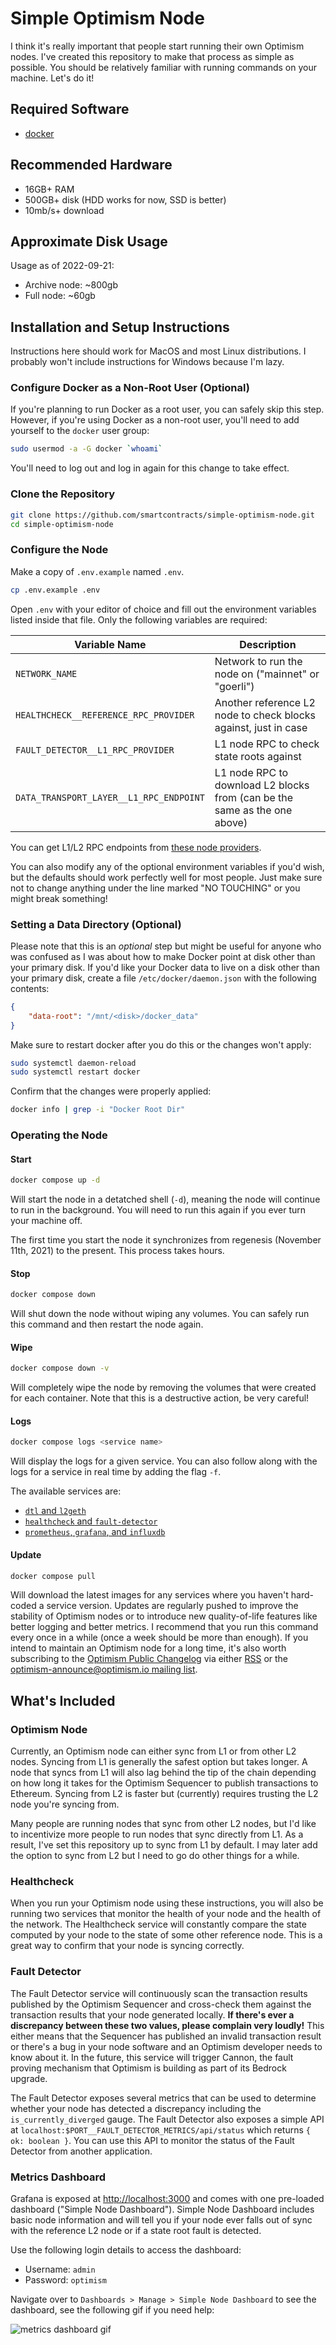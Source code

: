 # Simple Optimism Node

I think it's really important that people start running their own Optimism nodes.
I've created this repository to make that process as simple as possible.
You should be relatively familiar with running commands on your machine.
Let's do it!

## Required Software

- [docker](https://docs.docker.com/engine/install/)

## Recommended Hardware

- 16GB+ RAM
- 500GB+ disk (HDD works for now, SSD is better)
- 10mb/s+ download

## Approximate Disk Usage

Usage as of 2022-09-21:

- Archive node: ~800gb
- Full node: ~60gb

## Installation and Setup Instructions

Instructions here should work for MacOS and most Linux distributions.
I probably won't include instructions for Windows because I'm lazy.

### Configure Docker as a Non-Root User (Optional)

If you're planning to run Docker as a root user, you can safely skip this step.
However, if you're using Docker as a non-root user, you'll need to add yourself to the `docker` user group:

```sh
sudo usermod -a -G docker `whoami`
```

You'll need to log out and log in again for this change to take effect.

### Clone the Repository

```sh
git clone https://github.com/smartcontracts/simple-optimism-node.git
cd simple-optimism-node
```

### Configure the Node

Make a copy of `.env.example` named `.env`.

```sh
cp .env.example .env
```

Open `.env` with your editor of choice and fill out the environment variables listed inside that file.
Only the following variables are required:

| Variable Name                           | Description                                                               |
|-----------------------------------------|---------------------------------------------------------------------------|
| `NETWORK_NAME`                          | Network to run the node on ("mainnet" or "goerli")                         |
| `HEALTHCHECK__REFERENCE_RPC_PROVIDER`   | Another reference L2 node to check blocks against, just in case           |
| `FAULT_DETECTOR__L1_RPC_PROVIDER`       | L1 node RPC to check state roots against                                  |
| `DATA_TRANSPORT_LAYER__L1_RPC_ENDPOINT` | L1 node RPC to download L2 blocks from (can be the same as the one above) |

You can get L1/L2 RPC endpoints from [these node providers](https://community.optimism.io/docs/useful-tools/providers/).

You can also modify any of the optional environment variables if you'd wish, but the defaults should work perfectly well for most people.
Just make sure not to change anything under the line marked "NO TOUCHING" or you might break something!

### Setting a Data Directory (Optional)

Please note that this is an *optional* step but might be useful for anyone who was confused as I was about how to make Docker point at disk other than your primary disk.
If you'd like your Docker data to live on a disk other than your primary disk, create a file `/etc/docker/daemon.json` with the following contents:

```json
{
    "data-root": "/mnt/<disk>/docker_data"
}
```

Make sure to restart docker after you do this or the changes won't apply:

```sh
sudo systemctl daemon-reload
sudo systemctl restart docker
```

Confirm that the changes were properly applied:

```sh
docker info | grep -i "Docker Root Dir"
```

### Operating the Node

#### Start

```sh
docker compose up -d
```

Will start the node in a detatched shell (`-d`), meaning the node will continue to run in the background.
You will need to run this again if you ever turn your machine off.

The first time you start the node it synchronizes from regenesis (November 11th, 2021) to the present.
This process takes hours.

#### Stop

```sh
docker compose down
```

Will shut down the node without wiping any volumes.
You can safely run this command and then restart the node again.

#### Wipe

```sh
docker compose down -v
```

Will completely wipe the node by removing the volumes that were created for each container.
Note that this is a destructive action, be very careful!

#### Logs

```sh
docker compose logs <service name>
```

Will display the logs for a given service.
You can also follow along with the logs for a service in real time by adding the flag `-f`.

The available services are:
- [`dtl` and `l2geth`](#optimism-node)
- [`healthcheck` and `fault-detector`](#healthcheck--fault-detector)
- [`prometheus`, `grafana`, and `influxdb`](#metrics-dashboard)


#### Update

```sh
docker compose pull
```

Will download the latest images for any services where you haven't hard-coded a service version.
Updates are regularly pushed to improve the stability of Optimism nodes or to introduce new quality-of-life features like better logging and better metrics.
I recommend that you run this command every once in a while (once a week should be more than enough).
If you intend to maintain an Optimism node for a long time, it's also worth subscribing to the [Optimism Public Changelog](https://changelog.optimism.io/) via either [RSS](https://changelog.optimism.io/feed.xml) or the [optimism-announce@optimism.io mailing list](https://groups.google.com/a/optimism.io/g/optimism-announce).

## What's Included

### Optimism Node

Currently, an Optimism node can either sync from L1 or from other L2 nodes.
Syncing from L1 is generally the safest option but takes longer.
A node that syncs from L1 will also lag behind the tip of the chain depending on how long it takes for the Optimism Sequencer to publish transactions to Ethereum.
Syncing from L2 is faster but (currently) requires trusting the L2 node you're syncing from.

Many people are running nodes that sync from other L2 nodes, but I'd like to incentivize more people to run nodes that sync directly from L1.
As a result, I've set this repository up to sync from L1 by default.
I may later add the option to sync from L2 but I need to go do other things for a while.

### Healthcheck

When you run your Optimism node using these instructions, you will also be running two services that monitor the health of your node and the health of the network.
The Healthcheck service will constantly compare the state computed by your node to the state of some other reference node.
This is a great way to confirm that your node is syncing correctly.

### Fault Detector

The Fault Detector service will continuously scan the transaction results published by the Optimism Sequencer and cross-check them against the transaction results that your node generated locally.
**If there's ever a discrepancy between these two values, please complain very loudly!**
This either means that the Sequencer has published an invalid transaction result or there's a bug in your node software and an Optimism developer needs to know about it.
In the future, this service will trigger Cannon, the fault proving mechanism that Optimism is building as part of its Bedrock upgrade.

The Fault Detector exposes several metrics that can be used to determine whether your node has detected a discrepancy including the `is_currently_diverged` gauge. The Fault Detector also exposes a simple API at `localhost:$PORT__FAULT_DETECTOR_METRICS/api/status` which returns `{ ok: boolean }`. You can use this API to monitor the status of the Fault Detector from another application.

### Metrics Dashboard

Grafana is exposed at [http://localhost:3000](http://localhost:3000) and comes with one pre-loaded dashboard ("Simple Node Dashboard").
Simple Node Dashboard includes basic node information and will tell you if your node ever falls out of sync with the reference L2 node or if a state root fault is detected.

Use the following login details to access the dashboard:

* Username: `admin`
* Password: `optimism`

Navigate over to `Dashboards > Manage > Simple Node Dashboard` to see the dashboard, see the following gif if you need help:

![metrics dashboard gif](https://user-images.githubusercontent.com/14298799/171476634-0cb84efd-adbf-4732-9c1d-d737915e1fa7.gif)
